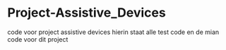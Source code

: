 # Project-Assistive_Devices

code voor project assistive devices
hierin staat alle test code en de mian code voor dit project
